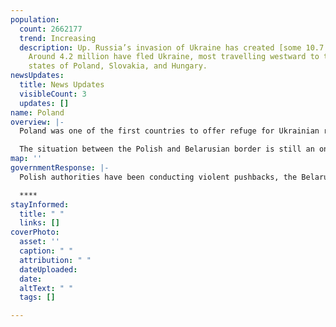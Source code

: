 ```yaml
---
population:
  count: 2662177
  trend: Increasing
  description: Up. Russia’s invasion of Ukraine has created [some 10.7 million refugees](https://data2.unhcr.org/en/situations/ukraine/location?secret=unhcrrestricted).
    Around 4.2 million have fled Ukraine, most travelling westward to the bordering
    states of Poland, Slovakia, and Hungary.
newsUpdates:
  title: News Updates
  visibleCount: 3
  updates: []
name: Poland
overview: |-
  Poland was one of the first countries to offer refuge for Ukrainian refugees after Russia’s invasion. As of September 2022, [1.4 million refugees have registered for temporary protection](https://data.unhcr.org/en/situations/ukraine/location/10781) and it is estimated that [just under 3 million Ukrainians have sought refuge in Poland](https://data.unhcr.org/en/situations/ukraine) since the beginning of the conflict.

  The situation between the Polish and Belarusian border is still an ongoing crisis. In June 2022, a border wall standing [5.5-meter (18-foot) high along 186 kilometers (115 miles) of its northern frontier with Belarus](https://apnews.com/article/russia-ukraine-africa-poland-forests-middle-east-443c8068ea7b5d1d8f6980da6e3879af) was completed. The aim of the wall is to keep migrants out. On top of this, in October 2021, Poland introduced a new law, [attempting to legalise pushbacks](https://reliefweb.int/report/belarus/violence-and-pushbacks-poland-belarus-border). It permits Polish authorities to send back anyone who enters policing territory from Belarus. However, [these pushbacks are illegal according to international law](https://ec.europa.eu/home-affairs/policies/migration-and-asylum/common-european-asylum-system_en) and have involved several criminal acts of violence; [excessive force, extortion, torture and rape has occurred](https://reliefweb.int/report/belarus/violence-and-pushbacks-poland-belarus-border) in the border region.
map: ''
governmentResponse: |-
  Polish authorities have been conducting violent pushbacks, the Belarusian authorities have been forcing the same people to cross the border by using violent means such as tasers and dogs. Since grassroots groups have been forbidden from entering the heavily policed border area the exact needs of the people who reside there is hard to know. However, it is believed medical supplies and shelter items are in high demand.

  ****
stayInformed:
  title: " "
  links: []
coverPhoto:
  asset: ''
  caption: " "
  attribution: " "
  dateUploaded: 
  date: 
  altText: " "
  tags: []

---
```

